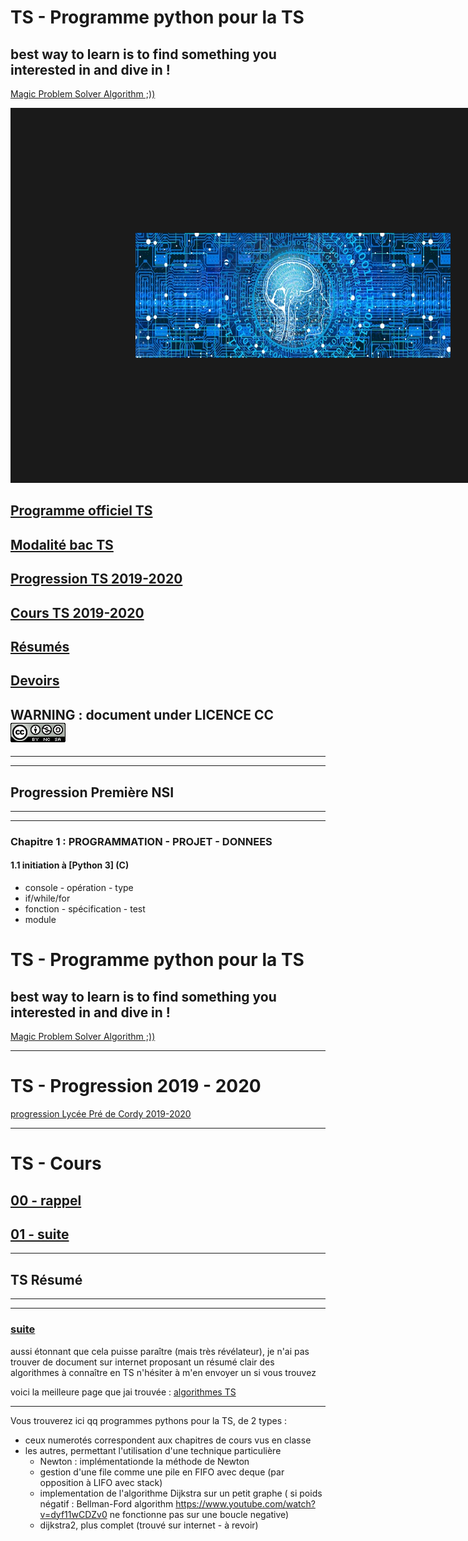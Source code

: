 # TS - Programme python pour la TS
best way to learn is to find something you interested in and dive in !
-------------------------------------------------------------------------------------------------------
[Magic Problem Solver Algorithm ;))](https://proftomcrick.com/2011/04/26/feynman-problem-solving-algorithm/)

<a href="https://youtu.be/hB6bfw622fo" target="_blank"><img src="https://github.com/Math13Net/TS/blob/master/math_ts.jpg" alt="Math TS" width="600" height="200" border="200" /></a>

## [Programme officiel TS](https://cache.media.education.gouv.fr/file/SP1-MEN-22-1-2019/26/8/spe633_annexe_1063268.pdf)

## [Modalité bac TS](#bac)

## [Progression TS 2019-2020](#sommaire)

## [Cours TS 2019-2020](#cours)

## [Résumés](#resume)

## [Devoirs](#devoir)

## WARNING : document under LICENCE CC ![Licence CC](https://github.com/Math13Net/NSI-premiere/blob/master/licence%20CC.png)

------------------------------------------------------------------------------------------------
------------------------------------------------------------------------------------------------

## <a name="sommaire"></a> Progression Première NSI
------------------------------------------------------------------------------------------------
------------------------------------------------------------------------------------------------

### Chapitre 1 : PROGRAMMATION - PROJET - DONNEES
#### 1.1 initiation à [Python 3] (C)
 * console - opération - type
 * if/while/for
 * fonction - spécification - test
 * module










# TS - Programme python pour la TS
best way to learn is to find something you interested in and dive in !
-------------------------------------------------------------------------------------------------------
[Magic Problem Solver Algorithm ;))](https://proftomcrick.com/2011/04/26/feynman-problem-solving-algorithm/)


-----------------------------------------------------------------------------------------------------------------------------
# TS - Progression 2019 - 2020
[progression Lycée Pré de Cordy 2019-2020](https://github.com/Math13Net/TS/blob/master/Progression%20TS%202019%20-%202020.pdf)


-----------------------------------------------------------------------------------------------------------------------------
# TS - Cours

## [00 - rappel](https://www.dropbox.com/home/Math13Net/TS-2019-2020/00%20-%20rappel?preview=2018_TS_Cours_00.pdf)
## [01 - suite](https://www.dropbox.com/home/Math13Net/TS-2019-2020/01%20-%20suite?preview=2019_TS_Cours_01.pdf)




---------------------------------------------------------------------------------------------------------------------------
## <a name="resume"></a> TS Résumé
------------------------------------------------------------------------------------------------
------------------------------------------------------------------------------------------------

### [suite](https://www.lyceedadultes.fr/sitepedagogique/documents/math/mathTermS/01_rappels_suites_algorithme/resume_suites.pdf)




aussi étonnant que cela puisse paraître (mais très révélateur), je n'ai pas trouver de document sur internet
proposant un résumé clair des algorithmes à connaître en TS
n'hésiter à m'en envoyer un si vous trouvez

voici la meilleure page que jai trouvée : [algorithmes TS](https://www.lyceedadultes.fr/sitepedagogique/pages/algorithmes_ti.html)



-------------------------------------------------------------------------------------------------------------------------------
Vous trouverez ici qq programmes pythons pour la TS, de 2 types :
- ceux numerotés correspondent aux chapitres de cours vus en classe
- les autres, permettant l'utilisation d'une technique particulière
     - Newton : implémentationde la méthode de Newton
     - gestion d'une file comme une pile en FIFO avec deque (par opposition à LIFO avec stack)
     - implementation de l'algorithme Dijkstra sur un petit graphe
          ( si poids négatif : Bellman-Ford algorithm https://www.youtube.com/watch?v=dyf11wCDZv0
               ne fonctionne pas sur une boucle negative)
     - dijkstra2, plus complet (trouvé sur internet - à revoir)


